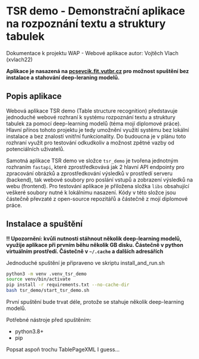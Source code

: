 # TSR demo - Demonstrační aplikace na rozpoznání textu a struktury tabulek
Dokumentace k projektu WAP - Webové aplikace
autor: Vojtěch Vlach (xvlach22)

**Aplikace je nasazená na [pcsevcik.fit.vutbr.cz](http://pcsevcik.fit.vutbr.cz:8000/)
pro možnost spuštění bez instalace a stahování deep-leraning modelů.**

## Popis aplikace
Webová aplikace TSR demo (Table structure recognition) představuje jednoduché webové rozhraní k systému rozpoznání textu a struktury tabulek za pomocí deep-learning modelů (téma mojí diplomové práce). Hlavní přínos tohoto projektu je tedy umožnění využití systému bez lokální instalace a bez znalostí vnitřní funkcionality. Do budoucna je v plánu toto rozhraní využít pro  testování odkudkoliv a možnost zpětné vazby od potenciálních uživatelů.

Samotná aplikace TSR demo ve složce `tsr_demo` je tvořena jednotným rozhraním `fastapi`, které zprostředkovává jak 2 hlavní API endpointy pro zpracování obrázků a zprostředkování výsledků v prostředí serveru (backend), tak webové soubory pro poslání vstupů a zobrazení výsledků na webu (frontend). Pro testování aplikace je přiložena složka `libs` obsahující veškeré soubory nutné k lokálnímu nasazení. Kódy v této složce jsou částečně převzaté z open-source repozitářů a částečně z mojí diplomové práce.

## Instalace a spuštění
**!! Upozornění: kvůli nutnosti stáhnout několik deep-learning modelů, využije aplikace při prvním běhu několik GB disku. Částečně v python virtuálním prostředí. Částečně v `~/.cache` a dalších adresářích**

Jednoduché spuštění je připraveno ve skriptu install_and_run.sh
```bash
python3 -m venv .venv_tsr_demo
source venv/bin/activate
pip install -r requirements.txt --no-cache-dir 
bash tsr_demo/start_tsr_demo.sh
```
První spuštění bude trvat déle, protože se stahuje několik deep-learning modelů.

Potřebné nástroje před spuštěním:
- python3.8+
- pip

Popsat aspoň trochu TablePageXML I guess...
